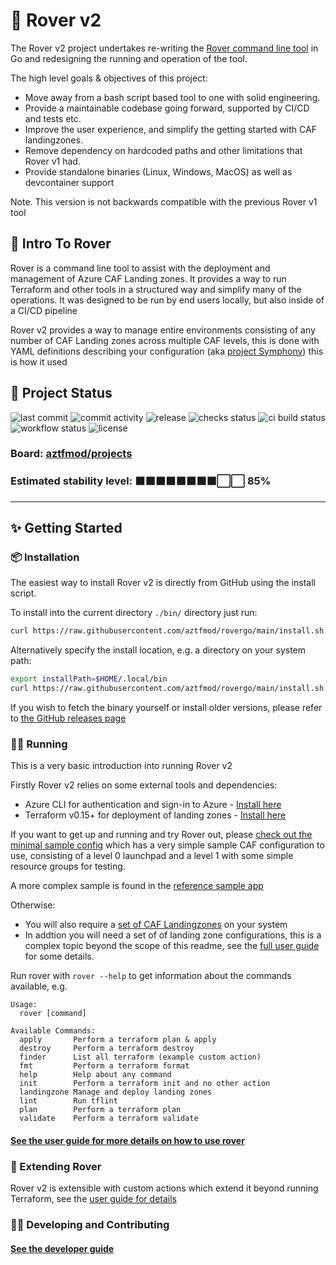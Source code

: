 # 🐶 Rover v2

The Rover v2 project undertakes re-writing the [Rover command line tool](https://github.com/aztfmod/rover) in Go and redesigning the running and operation of the tool.

The high level goals & objectives of this project:

- Move away from a bash script based tool to one with solid engineering.
- Provide a maintainable codebase going forward, supported by CI/CD and tests etc.
- Improve the user experience, and simplify the getting started with CAF landingzones.
- Remove dependency on hardcoded paths and other limitations that Rover v1 had.
- Provide standalone binaries (Linux, Windows, MacOS) as well as devcontainer support

Note. This version is not backwards compatible with the previous Rover v1 tool

## 🥇 Intro To Rover

Rover is a command line tool to assist with the deployment and management of Azure CAF Landing zones. It provides a way to run Terraform and other tools in a structured way and simplify many of the operations. It was designed to be run by end users locally, but also inside of a CI/CD pipeline

Rover v2 provides a way to manage entire environments consisting of any number of CAF Landing zones across multiple CAF levels, this is done with YAML definitions describing your configuration (aka [project Symphony](https://github.com/aztfmod/symphony)) this is how it used

## 🚦 Project Status

![last commit](https://img.shields.io/github/last-commit/aztfmod/rovergo)
![commit activity](https://img.shields.io/github/commit-activity/w/aztfmod/rovergo)
![release](https://img.shields.io/github/release/aztfmod/rovergo)
![checks status](https://img.shields.io/github/checks-status/aztfmod/rovergo/main)
![ci build status](https://img.shields.io/github/workflow/status/aztfmod/rovergo/CI%20builds?label=ci-build)
![workflow status](https://img.shields.io/github/workflow/status/aztfmod/rovergo/Release%20Binaries?label=release)
![license](https://img.shields.io/github/license/aztfmod/rovergo)

### Board: [aztfmod/projects](https://github.com/orgs/aztfmod/projects/28?card_filter_query=label%3Arover-go)

### Estimated stability level: ⬛⬛⬛⬛⬛⬛⬛⬛⬜⬜ 85%

---

## ✨ Getting Started

### 📦 Installation

The easiest way to install Rover v2 is directly from GitHub using the install script.

To install into the current directory `./bin/` directory just run:

```bash
curl https://raw.githubusercontent.com/aztfmod/rovergo/main/install.sh | bash
```

Alternatively specify the install location, e.g. a directory on your system path:

```bash
export installPath=$HOME/.local/bin
curl https://raw.githubusercontent.com/aztfmod/rovergo/main/install.sh | bash -s -- -b $installPath
```

If you wish to fetch the binary yourself or install older versions, please refer to [the GitHub releases page](https://github.com/aztfmod/rovergo/releases)

### 🏃‍♂️ Running

This is a very basic introduction into running Rover v2

Firstly Rover v2 relies on some external tools and dependencies:

- Azure CLI for authentication and sign-in to Azure - [Install here](https://docs.microsoft.com/en-us/cli/azure/install-azure-cli)
- Terraform v0.15+ for deployment of landing zones - [Install here](https://www.terraform.io/downloads.html)

If you want to get up and running and try Rover out, please [check out the minimal sample config](./examples/minimal/readme.md) which has a very simple sample CAF configuration to use, consisting of a level 0 launchpad and a level 1 with some simple resource groups for testing.

A more complex sample is found in the [reference sample app](./examples/reference/readme.md)

Otherwise:

- You will also require a [set of CAF Landingzones](https://github.com/Azure/caf-terraform-landingzones) on your system
- In addtion you will need a set of of landing zone configurations, this is a complex topic beyond the scope of this readme, see the [full user guide](docs/user-guide.md) for some details.

Run rover with `rover --help` to get information about the commands available, e.g.

```text
Usage:
  rover [command]

Available Commands:
  apply       Perform a terraform plan & apply
  destroy     Perform a terraform destroy
  finder      List all terraform (example custom action)
  fmt         Perform a terraform format
  help        Help about any command
  init        Perform a terraform init and no other action
  landingzone Manage and deploy landing zones
  lint        Run tflint
  plan        Perform a terraform plan
  validate    Perform a terraform validate
```

#### [See the user guide for more details on how to use rover](./docs/user-guide.md)

### 🔌 Extending Rover

Rover v2 is extensible with custom actions which extend it beyond running Terraform, see the [user guide for details](docs/user-guide.md)

### 👩‍💻 Developing and Contributing

#### [See the developer guide](./docs/dev-guide.md)
